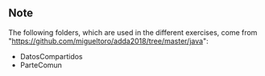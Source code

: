 ## Note
The following folders, which are used in the different exercises, come from "https://github.com/migueltoro/adda2018/tree/master/java":

- DatosCompartidos
- ParteComun
